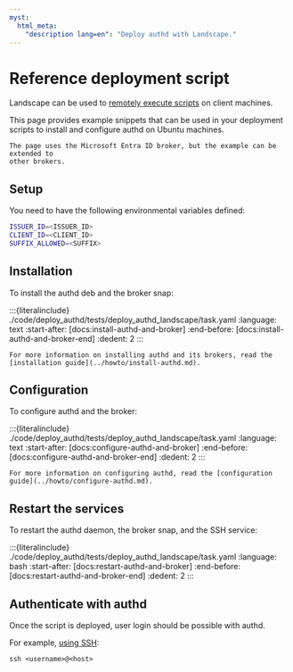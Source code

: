 ```yaml
---
myst:
  html_meta:
    "description lang=en": "Deploy authd with Landscape."
---
```


# Reference deployment script

Landscape can be used to [remotely execute
scripts](https://documentation.ubuntu.com/landscape/how-to-guides/web-portal/web-portal-24-04-or-later/use-script-profiles/)
on client machines.

This page provides example snippets that can be used in your deployment scripts to
install and configure authd on Ubuntu machines.

```{note}
The page uses the Microsoft Entra ID broker, but the example can be extended to
other brokers.
```

## Setup

You need to have the following environmental variables defined:

```bash
ISSUER_ID=<ISSUER_ID>
CLIENT_ID=<CLIENT_ID>
SUFFIX_ALLOWED=<SUFFIX>
```

## Installation

To install the authd deb and the broker snap:

:::{literalinclude} ./code/deploy_authd/tests/deploy_authd_landscape/task.yaml
:language: text
:start-after: [docs:install-authd-and-broker]
:end-before: [docs:install-authd-and-broker-end]
:dedent: 2
:::

```{tip}
For more information on installing authd and its brokers, read the
[installation guide](../howto/install-authd.md).
```

## Configuration

To configure authd and the broker:

:::{literalinclude} ./code/deploy_authd/tests/deploy_authd_landscape/task.yaml
:language: text
:start-after: [docs:configure-authd-and-broker]
:end-before: [docs:configure-authd-and-broker-end]
:dedent: 2
:::

```{tip}
For more information on configuring authd, read the [configuration
guide](../howto/configure-authd.md).
```

## Restart the services

To restart the authd daemon, the broker snap, and the SSH service:

:::{literalinclude} ./code/deploy_authd/tests/deploy_authd_landscape/task.yaml
:language: bash
:start-after: [docs:restart-authd-and-broker]
:end-before: [docs:restart-authd-and-broker-end]
:dedent: 2
:::

## Authenticate with authd

Once the script is deployed, user login should be possible with authd.

For example, [using SSH](../howto/login-ssh.md):

```text
ssh <username>@<host>
```
